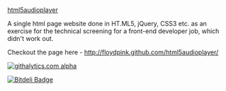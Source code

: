 # 
[html5audioplayer](http://floydpink.github.com/html5audioplayer/)

A single html page website done in HT.ML5, jQuery, CSS3 etc. as an exercise for the technical screening for a front-end developer job, which didn't work out. 

Checkout the page here - http://floydpink.github.com/html5audioplayer/

[![githalytics.com alpha](https://cruel-carlota.gopagoda.com/4c8b76a0bbfe29b80184e2af24e00a88 "githalytics.com")](http://githalytics.com/floydpink/html5audioplayer)

[![Bitdeli Badge](https://d2weczhvl823v0.cloudfront.net/floydpink/html5audioplayer/trend.png)](https://bitdeli.com/free "Bitdeli Badge")
